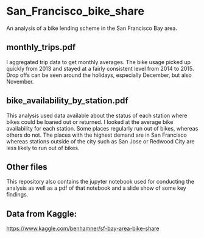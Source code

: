 # San_Francisco_bike_share

An analysis of a bike lending scheme in the San Francisco Bay area.  

## monthly_trips.pdf
I aggregated trip data to get monthly averages.  The bike usage picked up quickly from 2013 and stayed at a fairly consistent level from 2014 to 2015. Drop offs can be seen around the holidays, especially December, but also November.  

## bike_availability_by_station.pdf
This analysis used data available about the status of each station where bikes could be loaned out or returned.  I looked at the average bike availability for each station.  Some places regularly run out of bikes, whereas others do not.  The places with the highest demand are in San Francisco whereas stations outside of the city such as San Jose or Redwood City are less likely to run out of bikes.

## Other files
This repository also contains the jupyter notebook used for conducting the analysis as well as a pdf of that notebook and a slide show of some key findings.

## Data from Kaggle:
https://www.kaggle.com/benhamner/sf-bay-area-bike-share
